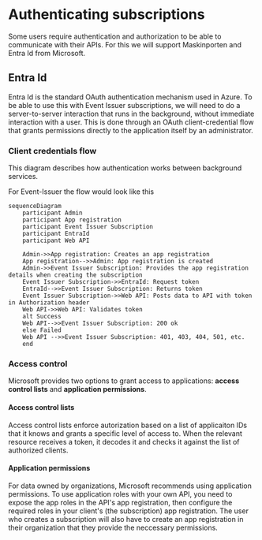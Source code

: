 # Authenticating subscriptions
Some users require authentication and authorization to be able to communicate with their APIs. For this we will support Maskinporten and Entra Id from Microsoft.
## Entra Id
Entra Id is the standard OAuth authentication mechanism used in Azure. To be able to use this with Event Issuer subscriptions, we will need to do a server-to-server interaction that runs in the background, without immediate interaction with a user. This is done through an OAuth client-credential flow that grants permissions directly to the application itself by an administrator.

### Client credentials flow 
This diagram describes how authentication works between background services.

For Event-Issuer the flow would look like this
``` mermaid
sequenceDiagram
    participant Admin
    participant App registration
    participant Event Issuer Subscription
    participant EntraId
    participant Web API

    Admin->>App registration: Creates an app registration
    App registration-->>Admin: App registration is created
    Admin->>Event Issuer Subscription: Provides the app registration details when creating the subscription
    Event Issuer Subscription->>EntraId: Request token
    EntraId-->>Event Issuer Subscription: Returns token
    Event Issuer Subscription->>Web API: Posts data to API with token in Authorization header
    Web API->>Web API: Validates token
    alt Success
    Web API-->>Event Issuer Subscription: 200 ok
    else Failed
    Web API -->>Event Issuer Subscription: 401, 403, 404, 501, etc.
    end
```

### Access control
Microsoft provides two options to grant access to applications: **access control lists** and **application permissions**.
#### Access control lists
Access control lists enforce autorization based on a list of applicaiton IDs that it knows and grants a specific level of access to. When the relevant resource receives a token, it decodes it and checks it against the list of authorized clients.
#### Application permissions
For data owned by organizations, Microsoft recommends using application permissions. To use application roles with your own API, you need to expose the app roles in the API's app registration, then configure the required roles in your client's (the subscription) app registration. The user who creates a subscription will also have to create an app registration in their organization that they provide the neccessary permissions.
